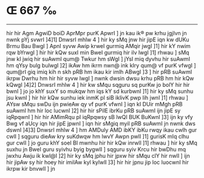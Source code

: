 # Œ 667 ‰
---
hir hir Agm AgwiD boiD AprMpr purK ApwrI ] jn kau ik® pw krhu
jgjIvn jn nwnk pYj svwrI ]4]1] DnwsrI mhlw 4 ] hir ky sMq jnw
hir jipE iqn kw dUKu Brmu Bau BwgI ] ApnI syvw Awip krweI gurmiq
AMqir jwgI ]1] hir kY nwim rqw bYrwgI ] hir hir kQw suxI min BweI
gurmiq hir ilv lwgI ]1] rhwau ] sMq jnw kI jwiq hir suAwmI qum@
Twkur hm sWgI ] jYsI miq dyvhu hir suAwmI hm qYsy bulg bulwgI ]2]
ikAw hm ikrm nwn@ ink kIry qum@ vf purK vfwgI ] qum@rI giq imiq kih
n skh pRB hm ikau kir imlh ABwgI ]3 ] hir pRB suAwmI ikrpw Dwrhu
hm hir hir syvw lwgI ] nwnk dwsin dwsu krhu pRB hm hir kQw kQwgI
]4]2] DnwsrI mhlw 4 ] hir kw sMqu sqguru sq purKw jo bolY hir hir
bwnI ] jo jo khY suxY so mukqw hm iqs kY sd kurbwnI ]1] hir ky sMq
sunhu jsu kwnI ] hir hir kQw sunhu iek inmK pl siB iklivK pwp lih
jwnI ]1] rhwau ] AYsw sMqu swDu ijn pwieAw qy vf purK vfwnI ] iqn
kI DUir mMgh pRB suAwmI hm hir loc lucwnI ]2] hir hir sPilE ibrKu
pRB suAwmI ijn jipE sy iqRpqwnI ] hir hir AMimRqu pI iqRpqwsy sB lwQI
BUK BuKwnI ]3] ijn ky vfy Bwg vf aUcy iqn hir jipE jpwnI ] iqn
hir sMgiq myil pRB suAwmI jn nwnk dws dswnI ]4]3] DnwsrI mhlw 4
] hm AMDuly AMD ibKY ibKu rwqy ikau cwlh gur cwlI ] sqguru dieAw kry
suKdwqw hm lwvY Awpn pwlI ]1] gurisK mIq clhu gur cwlI ] jo guru
khY soeI Bl mwnhu hir hir kQw inrwlI ]1] rhwau ] hir ky sMq suxhu
jn BweI guru syivhu byig bygwlI ] sqguru syiv Krcu hir bwDhu mq jwxhu
Awju ik kwl@I ]2] hir ky sMq jphu hir jpxw hir sMqu clY hir nwlI ]
ijn hir jipAw sy hir hoey hir imilAw kyl kylwlI ]3] hir hir jpnu
jip loc luocwnI hir ikrpw kir bnvwlI ] jn
####
